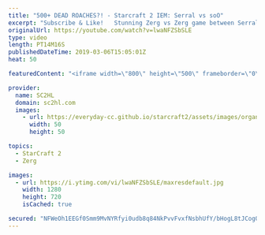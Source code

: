 ```yaml
---
title: "500+ DEAD ROACHES?! - Starcraft 2 IEM: Serral vs soO"
excerpt: "Subscribe & Like!   Stunning Zerg vs Zerg game between Serral and soO at IEM Katowice 2019. Over 500 dead roaches and a super close ending. Who will win?     Thank you for watching our videos! Subscribe for more StarCraft 2: Legacy of the void highlights. We also upload other content, such as trailers"
originalUrl: https://youtube.com/watch?v=lwaNFZSbSLE
type: video
length: PT14M16S
publishedDateTime: 2019-03-06T15:05:01Z
heat: 50

featuredContent: "<iframe width=\"800\" height=\"500\" frameborder=\"0\" src=\"https://www.youtube.com/embed/lwaNFZSbSLE\" allow=\"accelerometer; autoplay; encrypted-media; gyroscope; picture-in-picture\" allowfullscreen></iframe>"

provider:
  name: SC2HL
  domain: sc2hl.com
  images:
    - url: https://everyday-cc.github.io/starcraft2/assets/images/organizations/sc2hl.com-50x50.jpg
      width: 50
      height: 50

topics:
  - StarCraft 2
  - Zerg

images:
  - url: https://i.ytimg.com/vi/lwaNFZSbSLE/maxresdefault.jpg
    width: 1280
    height: 720
    isCached: true

secured: "NFWeOh1EEGf0Smm9MvNYRfyi0udb8q84NkPvvFvxfNsbhUfY/bHogL8tJCogOLDjA256qCFY63jGRrXOVHbswi5FCwnkwdxOfJb52Fc/FwCRbhmMtCJ/lF886LeiOVlKLey8DfR4a+hV4mp/fKGhifopdwOxVE9609G8tQAapTNqSBI84fC+yJslvmibYwP90M/MHCqStwp+QRaTJ/vGCPFcPr//kW2Mx+955vVKtQ9GrY0wQPFw1wCm/RFopvakMVAX2kfkNCA1jX++kHJRbkS6u9gjxtX7wdub6hMDGKKHhi01QAsWb2dXrJRoExLfIaQn0ATjmuHWf3+BhXHaf4m/9Jd5WubY0QGwwHYl3vspQ8uZG0wVsWYLUthQm/cIFbTafBb7bYobiZhuqw7klr+a96PbEble/lM7NZNGk12dR+XJy6q+4aqAmkhV60DJ;YQwrnEm5EqBYzoSuwJdRGg=="
---
```


